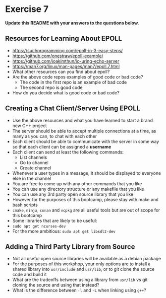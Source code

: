# Exercise 7

**Update this README with your answers to the questions below.**

## Resources for Learning About EPOLL

- https://suchprogramming.com/epoll-in-3-easy-steps/ 
- https://github.com/onestraw/epoll-example/
- https://github.com/joakimthun/io-uring-echo-server
- https://man7.org/linux/man-pages/man7/epoll.7.html
- What other resources can you find about epoll?
- Are the above code repos examples of good code or bad code?
  * The code in the first repo is an example of bad code
  * The second repo is good code
- How do you decide what is good code or bad code?

## Creating a Chat Client/Server Using EPOLL

- Use the above resources and what you have learned to start a brand new C++ 
  project
- The server should be able to accept multiple connections at a time, as many
  as you can, to chat with each other
- Each client should be able to communicate with the server in some way so 
  that each client can be assigned a **username**
- Each client can send at least the following commands:
  - List channels
  - Go to channel
  - Create channel
- Whenever a user types in a message, it should be displayed to everyone else 
  in the channel
- You are free to come up with any other commands that you like
- You can use any directory structure or any makefile that you like
- You can use any 3rd party open source library that you like
- However for the purposes of this bootcamp, please stay with make and bash 
  scripts
- `cmake`, `ninja`, `conan` and `vcpkg` are all useful tools but are out of 
  scope for this bootcamp
- Some libraries that are likely to be useful:
- `sudo apt get ncurses-dev`
- For the more ambitious: `sudo apt get libsdl2-dev`

## Adding a Third Party Library from Source

- Not all useful open source libraries will be available as a debian package
- For the purposes of this workshop, your only options are to install a 
  shared library into `usr/include` and `usr/lib`, or to git clone
  the source code and build it
- What are the tradeoffs between using a library from `usr/lib` vs git cloning
  the source and using that instead?
- What is the difference between `-l` and `-L` when linking using `g++`?